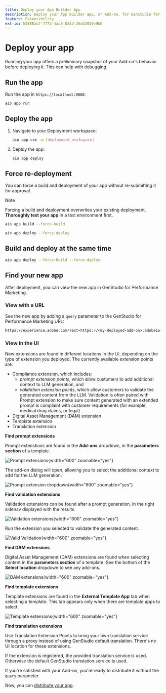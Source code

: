 ```yaml
---
title: Deploy your App Builder App
description: Deploy your App Builder app, or Add-on, for GenStudio for Performance Marketing.
feature: Extensibility
exl-id: 51888ab7-7772-4ac8-838d-26db3019e9b0
---
```

# Deploy your app

Running your app offers a preliminary snapshot of your Add-on's behavior before deploying it. This can help with debugging. 

## Run the app

Run the app in `https://localhost:9080`:

```bash
aio app run
```

## Deploy the app

1. Navigate to your Deployment workspace:

   ```bash
   aio app use -w [deployment_workspace]
   ```

2. Deploy the app:

   ```bash
   aio app deploy
   ```

## Force re-deployment

You can force a build and deployment of your app without re-submitting it for approval.

>[!NOTE]
>
>Forcing a build and deployment overwrites your existing deployment. **Thoroughly test your app** in a test environment first.

   ```bash
   aio app build --force-build
   ```

   ```bash
   aio app deploy --force-deploy
   ```

## Build and deploy at the same time

   ```bash
   aio app deploy --force-build --force-deploy
   ```

## Find your new app

After deployment, you can view the new app in GenStudio for Performance Marketing.

### View with a URL

See the new app by adding a `query` parameter to the GenStudio for Performance Marketing URL:

```txt
https://experience.adobe.com/?ext=https://<my-deployed-add-on>.adobeio-static.net/index.html#/@<ims-org>/genstudio/create
```

### View in the UI

New extensions are found in different locations in the UI, depending on the type of extension you deployed. The currently available extension points are:

* Compliance extension, which includes: 
  * *prompt extension points*, which allow customers to add additional context to LLM generation, and 
  * *validation extension points*, which allow customers to validate the generated content from the LLM. Validation is often paired with Prompt extension to make sure content generated with an extended prompt is complaint with customer requirements (for example, medical drug claims, or legal)
* Digital Asset Management (DAM) extension
* Template extension
* Translation extension

**Find prompt extensions**

Prompt extenstions are found in the **Add-ons** dropdown, in the **parameters section** of a template.

![Prompt extensions](./select-prompt-ext.png){width="600" zoomable="yes"}

The add-on dialog will open, allowing you to select the additional context to add for the LLM generation.

![Prompt extension dropdown](./select-prompt-dropdown.png){width="600" zoomable="yes"}

**Find validation extensions**

Validation extensions can be found after a prompt generation, in the right sidenav displayed with the results.

![Validation extensions](./validation-ext.png){width="600" zoomable="yes"}

Run the extension you selected to validate the generated content.

![Valid Validation](./validation-valid.png){width="600" zoomable="yes"}

**Find DAM extensions**

Digital Asset Management (DAM) extensions are found when selecting content in the **parameters section** of a template. See the bottom of the **Select location** dropdown to see any add-ons.

![DAM extensions](./dam-ext.png){width="600" zoomable="yes"}

**Find template extensions**

Template extensions are found in the **External Template App** tab when selecting a template. This tab appears only when there are template apps to select.

![Template extensions](./template-ext.png){width="600" zoomable="yes"}


**Find translation extensions**

Use Translation Extension Points to bring your own translation service through a proxy instead of using GenStudio default translation.
There's no UI location for these extensions. 

If the extension is registered, the provided translation service is used. Otherwise the default GenStudio translation service is used.



If you're satisfied with your Add-on, you're ready to distribute it without the `query` parameter.

Now, you can [distribute your app](distribute-app.md).

